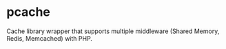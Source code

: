 # pcache
Cache library wrapper that supports multiple middleware (Shared Memory, Redis, Memcached) with PHP.
